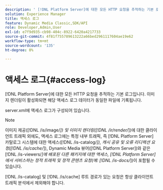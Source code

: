 ```yaml
---
description: ' [!DNL Platform Server]에 대한 모든 HTTP 요청을 추적하는 기본 로그입니다. 이미지 렌더링이 활성화되면 해당 액세스 로그 데이터가 동일한 파일에 기록됩니다.'
solution: Experience Manager
title: 액세스 로그
feature: Dynamic Media Classic,SDK/API
role: Developer,Admin,User
exl-id: e7f9d935-cb98-404c-8922-6420a4217733
source-git-commit: 4f81f755789613222a66bed2961117604ae19e62
workflow-type: tm+mt
source-wordcount: '135'
ht-degree: 0%

---
```


# 액세스 로그{#access-log}

[!DNL Platform Server]에 대한 모든 HTTP 요청을 추적하는 기본 로그입니다. 이미지 렌더링이 활성화되면 해당 액세스 로그 데이터가 동일한 파일에 기록됩니다.

server.xml에 액세스 로그가 구성되어 있습니다.

>[!NOTE]
>
>이미지 제공([!DNL /is/image/*]) 및 이미지 렌더링([!DNL /ir/render/*])에 대한 클라이언트 트래픽 외에도, 액세스 로그에는 특정 내부 트래픽, 즉 [!DNL Platform Server] 카탈로그 시스템에 대한 액세스([!DNL /is-catalog/*]), 캐시 공유 및 오류 리디렉션 요청([!DNL /is/cache/*]), Dynamic Media 뷰어([!DNL Platform Server])와 같은 [!DNL /is-viewers/*]에 배포된 다른 패키지에 대한 액세스, [!DNL Platform Server]에서 서비스하는 정적 트래픽 및 정적 콘텐츠 요청(예: [!DNL /is-docs/*])이 포함될 수 있습니다.

[!DNL /is-catalog] 및 [!DNL /is/cache] 루트 경로가 있는 요청은 항상 클라이언트 트래픽 분석에서 제외해야 합니다.
